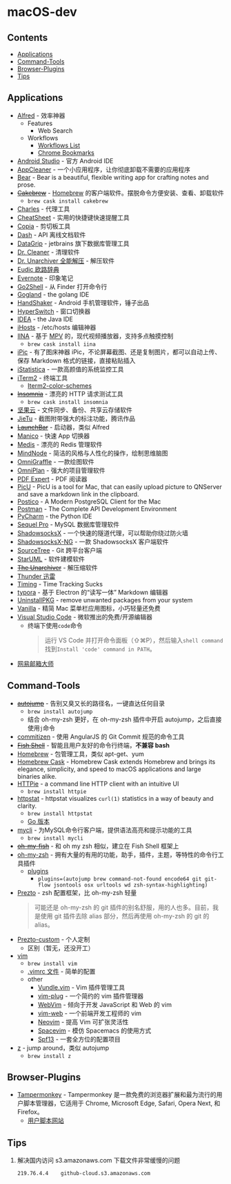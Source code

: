 # macOS-dev

## Contents

- [Applications](#Applications)
- [Command-Tools](#Command-Tools)
- [Browser-Plugins](#Browser-Plugins)
- [Tips](#Tips)

## Applications

- [Alfred](https://www.alfredapp.com/) - 效率神器
  - Features
    - Web Search
  - Workflows
    - [Workflows List](http://www.alfredworkflow.com/ "第三方工作流下载网站 @hzlzh")
    - [Chrome Bookmarks](http://www.packal.org/workflow/chrome-bookmarks-0)
- [Android Studio](https://developer.android.google.cn/studio/index.html) - 官方 Android IDE
- [AppCleaner](http://freemacsoft.net/appcleaner/) - 一个小应用程序，让你彻底卸载不需要的应用程序
- [Bear](http://www.bear-writer.com/) - Bear is a beautiful, flexible writing app for crafting notes and prose.
- ~~[Cakebrew](https://www.cakebrew.com/)~~ - [Homebrew](https://brew.sh/) 的客户端软件。摆脱命令方便安装、查看、卸载软件
  - `brew cask install cakebrew`
- [Charles](https://www.charlesproxy.com/) - 代理工具
- [CheatSheet](https://www.mediaatelier.com/CheatSheet/) - 实用的快捷键快速提醒工具
- [Copia](http://www.dollaropath.com/copia/) - 剪切板工具
- [Dash](https://kapeli.com/dash) - API 离线文档软件
- [DataGrip](https://www.jetbrains.com/datagrip/) - jetbrains 旗下数据库管理工具
- [Dr. Cleaner](https://itunes.apple.com/us/app/dr.-cleaner-clean-disk-memory/id921458519?mt=12 "Mac App Store") - 清理软件
- [Dr. Unarchiver 全能解压](https://itunes.apple.com/us/app/dr-unarchiver-rar-and-zip-archive-browser/id1127253508?mt=12 "Mac App Store") - 解压软件
- [Eudic 欧路辞典](https://dict.eudic.net/ "官网")
- [Evernote](https://www.yinxiang.com/ "官网") - 印象笔记
- [Go2Shell](http://zipzapmac.com/Go2Shell) - 从 Finder 打开命令行
- [Gogland](https://www.jetbrains.com/go/) - the golang IDE
- [HandShaker](http://www.smartisan.com/apps/handshaker) - Android 手机管理软件，锤子出品
- [HyperSwitch](https://bahoom.com/hyperswitch) - 窗口切换器
- [IDEA](https://www.jetbrains.com/idea/) - the Java IDE
- [iHosts](https://toolinbox.net/iHosts/) - /etc/hosts 编辑神器
- [IINA](https://lhc70000.github.io/iina/zh-cn/) - 基于 [MPV](https://github.com/mpv-player/mpv) 的，现代视频播放器，支持多点触摸控制
  - `brew cask install iina`
- [iPic](https://toolinbox.net/iPic/) - 有了图床神器 iPic，不论屏幕截图、还是复制图片，都可以自动上传、保存 Markdown 格式的链接，直接粘贴插入
- [iStatistica](http://www.imagetasks.com/system-battery-network-monitor-widget/) - 一款高颜值的系统监控工具
- [iTerm2](https://www.iterm2.com/) - 终端工具
  - [Iterm2-color-schemes](http://iterm2colorschemes.com/)
- ~~[Insomnia](https://insomnia.rest/)~~ - 漂亮的 HTTP 请求测试工具
  - `brew cask install insomnia`
- [坚果云](https://www.jianguoyun.com/ "官网") - 文件同步、备份、共享云存储软件
- [JieTu](http://jietu.qq.com/) - 截图附带强大的标注功能，腾讯作品
- ~~[LaunchBar](https://www.obdev.at/products/launchbar/index.html)~~ - 启动器，类似 Alfred
- [Manico](https://manico.im/) - 快速 App 切换器
- [Medis](http://getmedis.com/) - 漂亮的 Redis 管理软件
- [MindNode](http://mindnode.com/) - 简洁的风格与人性化的操作，绘制思维脑图
- [OmniGraffle](https://www.omnigroup.com/omnigraffle/) - 一款绘图软件
- [OmniPlan](https://www.omnigroup.com/omniplan/) - 强大的项目管理软件
- [PDF Expert](https://pdfexpert.com/) - PDF 阅读器
- [PicU](https://github.com/chenxtdo/UPImageMacApp) - PicU is a tool for Mac, that can easily upload picture to QNServer and save a markdown link in the clipboard.
- [Postico](https://eggerapps.at/postico/) - A Modern PostgreSQL Client for the Mac
- [Postman](https://www.getpostman.com/) - The Complete API Development Environment
- [PyCharm](https://www.jetbrains.com/pycharm/) - the Python IDE
- [Sequel Pro](http://www.sequelpro.com/) - MySQL 数据库管理软件
- [ShadowsocksX](http://shadowsocks.org/) - 一个快速的隧道代理，可以帮助你绕过防火墙
- [ShadowsocksX-NG](https://github.com/shadowsocks/ShadowsocksX-NG) - 一款 ShadowsocksX 客户端软件
- [SourceTree](https://www.sourcetreeapp.com/) - Git 跨平台客户端
- [StarUML](http://staruml.io/) - 软件建模软件
- ~~[The Unarchiver](http://unarchiver.c3.cx/unarchiver)~~ - 解压缩软件
- [Thunder 迅雷](http://mac.xunlei.com/ "官网")
- [Timing](https://timingapp.com/) - Time Tracking Sucks
- [typora](https://typora.io/) - 基于 Electron 的“读写一体” Markdown 编辑器
- [UninstallPKG](https://www.corecode.io/uninstallpkg/) - remove unwanted packages from your system
- [Vanilla](http://matthewpalmer.net/vanilla/) - 精简 Mac 菜单栏应用图标，小巧轻量还免费
- [Visual Studio Code](https://code.visualstudio.com/) - 微软推出的免费/开源编辑器
  - 终端下使用`code`命令
    > 运行 VS Code 并打开命令面板（⇧⌘P），然后输入`shell command`找到`Install 'code' command in PATH`。
- [网易邮箱大师](https://mail.163.com/dashi/ "官网，也可到 Mac App Store 下载")

## Command-Tools

- ~~[autojump](https://github.com/wting/autojump)~~ - 告别又臭又长的路径名，一键直达任何目录
  - `brew install autojump`
  - 结合 oh-my-zsh 更好，在 oh-my-zsh 插件中开启 autojump，之后直接使用`j`命令
- [commitizen](https://www.npmjs.com/package/commitizen) - 使用 AngularJS 的 Git Commit 规范的命令工具
- ~~[Fish Shell](https://fishshell.com/)~~ - 智能且用户友好的命令行终端，**不兼容 bash**
- [Homebrew](https://brew.sh/) - 包管理工具，类似 apt-get、yum
- [Homebrew Cask](https://caskroom.github.io/) - Homebrew Cask extends Homebrew and brings its elegance, simplicity, and speed to macOS applications and large binaries alike.
- [HTTPie](https://httpie.org/) - a command line HTTP client with an intuitive UI
  - `brew install httpie`
- [httpstat](https://github.com/reorx/httpstat) - httpstat visualizes `curl(1)` statistics in a way of beauty and clarity.
  - `brew install httpstat`
  - [Go 版本](https://github.com/davecheney/httpstat)
- [mycli](http://mycli.net/) - 为MySQL命令行客户端，提供语法高亮和提示功能的工具
  - `brew install mycli`
- ~~[oh-my-fish](https://github.com/oh-my-fish/oh-my-fish)~~ - 和 oh my zsh 相似，建立在 Fish Shell 框架上
- [oh-my-zsh](http://ohmyz.sh/) - 拥有大量的有用的功能，助手，插件，主题，等特性的命令行工具插件
  - [plugins](https://github.com/robbyrussell/oh-my-zsh/wiki/Plugins)
    - `plugins=(autojump brew command-not-found encode64 git git-flow jsontools osx urltools wd zsh-syntax-highlighting)`
- [Prezto](https://github.com/sorin-ionescu/prezto) - zsh 配置框架，比 oh-my-zsh 轻量
  > 可能还是 oh-my-zsh 的 git 插件的别名舒服，用的人也多。目前，我是使用 git 插件去除 alias 部分，然后再使用 oh-my-zsh 的 git 的 alias。
- [Prezto-custom](https://github.com/hnye007/prezto) - 个人定制
  - 区别（暂无，还没开工）
- [vim](http://www.vim.org/)
  - `brew install vim`
  - [.vimrc 文件](./config/.vimrc) - 简单的配置
  - other
    - [Vundle.vim](https://github.com/VundleVim/Vundle.vim) - Vim 插件管理工具
    - [vim-plug](https://github.com/junegunn/vim-plug) - 一个简约的 vim 插件管理器
    - [WebVim](https://github.com/krampstudio/webvim) - 倾向于开发 JavaScript 和 Web 的 vim
    - [vim-web](https://github.com/jaywcjlove/vim-web) - 一个前端开发工程师的 vim
    - [Neovim](https://neovim.io/) - 提高 Vim 可扩张灵活性
    - [Spacevim](https://github.com/ctjhoa/spacevim) - 模仿 Spacemacs 的使用方式
    - [Spf13](http://vim.spf13.com/) - 一套全方位的配置项目
- [z](https://github.com/rupa/z) - jump around，类似 autojump
  - `brew install z`

## Browser-Plugins

- [Tampermonkey](https://tampermonkey.net/) - Tampermonkey 是一款免费的浏览器扩展和最为流行的用户脚本管理器，它适用于 Chrome, Microsoft Edge, Safari, Opera Next, 和 Firefox。
   - [用户脚本网站](https://greasyfork.org/zh-CN)

## Tips


1. 解决国内访问 s3.amazonaws.com 下载文件非常缓慢的问题
   ~~~shell
   219.76.4.4    github-cloud.s3.amazonaws.com
   ~~~
